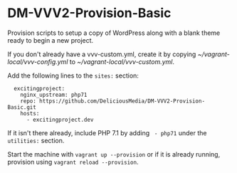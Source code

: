 # DM-VVV2-Provision-Basic
Provision scripts to setup a copy of WordPress along with a blank theme ready to begin a new project.

If you don't already have a vvv-custom.yml, create it by copying _~/vagrant-local/vvv-config.yml_ to _~/vagrant-local/vvv-custom.yml_.

Add the following lines to the ``sites:`` section:

```
  excitingproject:
    nginx_upstream: php71
    repo: https://github.com/DeliciousMedia/DM-VVV2-Provision-Basic.git
    hosts:
      - excitingproject.dev
```

If it isn't there already, include PHP 7.1 by adding `` - php71`` under the ``utilities:`` section.

Start the machine with ``vagrant up --provision`` or if it is already running, provision using ``vagrant reload --provision``.

